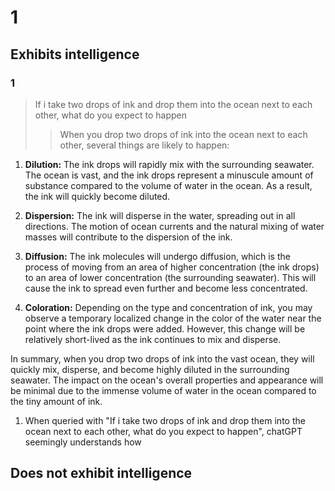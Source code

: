 # 1
## Exhibits intelligence

### 1

> If i take two drops of ink and drop them into the ocean next to each other, what do you expect to happen
> 
>> When you drop two drops of ink into the ocean next to each other, several things are likely to happen:

1. **Dilution:** The ink drops will rapidly mix with the surrounding seawater. The ocean is vast, and the ink drops represent a minuscule amount of substance compared to the volume of water in the ocean. As a result, the ink will quickly become diluted.
    
2. **Dispersion:** The ink will disperse in the water, spreading out in all directions. The motion of ocean currents and the natural mixing of water masses will contribute to the dispersion of the ink.
    
3. **Diffusion:** The ink molecules will undergo diffusion, which is the process of moving from an area of higher concentration (the ink drops) to an area of lower concentration (the surrounding seawater). This will cause the ink to spread even further and become less concentrated.
    
4. **Coloration:** Depending on the type and concentration of ink, you may observe a temporary localized change in the color of the water near the point where the ink drops were added. However, this change will be relatively short-lived as the ink continues to mix and disperse.
    

In summary, when you drop two drops of ink into the vast ocean, they will quickly mix, disperse, and become highly diluted in the surrounding seawater. The impact on the ocean's overall properties and appearance will be minimal due to the immense volume of water in the ocean compared to the tiny amount of ink.

1. When queried with "If i take two drops of ink and drop them into the ocean next to each other, what do you expect to happen", chatGPT seemingly understands how 

## Does not exhibit intelligence